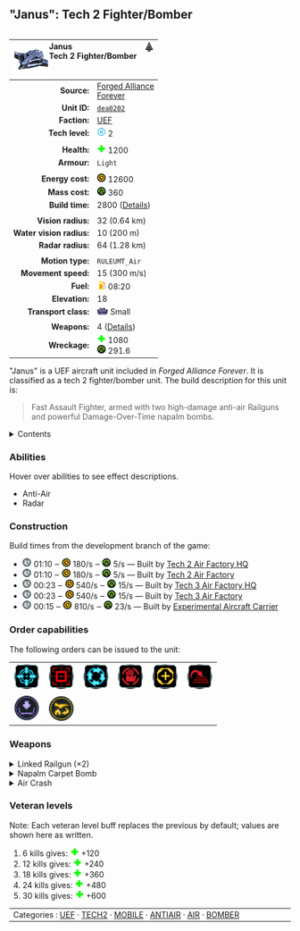 "Janus": Tech 2 Fighter/Bomber
----
<table align="right">
    <thead>
        <tr>
            <th align="left" colspan="2">
                <img align="left" src="icons/units/DEA0202_icon.png" title="Janus unit icon" /><img align="right" src="icons/strategicicons/icon_fighter2_directfire_rest.png" title="icon_fighter2_directfire" />Janus<br />Tech 2 Fighter/Bomber
            </th>
        </tr>
    </thead>
    <tbody>
        <tr>
            <td align="right"><strong>Source:</strong></td>
            <td><a href="Forged Alliance Forever">Forged Alliance<br />Forever</a></td>
        </tr>
        <tr>
            <td align="right"><strong>Unit ID:</strong></td>
            <td><a href="https://github.com/FAForever/fa/D:/faf-development/fa/units/DEA0202/DEA0202_unit.bp"><code>dea0202</code></a></td>
        </tr>
        <tr>
            <td align="right"><strong>Faction:</strong></td>
            <td><a href="_categories.UEF">UEF</a></td>
        </tr>
        <tr>
            <td align="right"><strong>Tech level:</strong></td>
            <td><img src="icons/T2.png" title="Tech 2" /> 2</td>
        </tr>
        <tr><td align="center" colspan="2"></td></tr>
        <tr>
            <td align="right"><strong>Health:</strong></td>
            <td><img src="icons/health.png" title="Health" /> 1200</td>
        </tr>
        <tr>
            <td align="right"><strong>Armour:</strong></td>
            <td><code>Light</code></td>
        </tr>
        <tr><td align="center" colspan="2"></td></tr>
        <tr>
            <td align="right"><strong>Energy cost:</strong></td>
            <td><img src="icons/energy.png" title="Energy" /> 12600</td>
        </tr>
        <tr>
            <td align="right"><strong>Mass cost:</strong></td>
            <td><img src="icons/mass.png" title="Mass" /> 360</td>
        </tr>
        <tr>
            <td align="right"><strong>Build time:</strong></td>
            <td>2800 (<a href="#construction">Details</a>)</td>
        </tr>
        <tr><td align="center" colspan="2"></td></tr>
        <tr>
            <td align="right"><strong>Vision radius:</strong></td>
            <td> <span title="640 m, 0.40 mi">32 (0.64 km)</span></td>
        </tr>
        <tr>
            <td align="right"><strong>Water vision radius:</strong></td>
            <td> <span title="0.20 km, 0.12 mi">10 (200 m)</span></td>
        </tr>
        <tr>
            <td align="right"><strong>Radar radius:</strong></td>
            <td> <span title="1280 m, 0.80 mi">64 (1.28 km)</span></td>
        </tr>
        <tr><td align="center" colspan="2"></td></tr>
        <tr>
            <td align="right"><strong>Motion type:</strong></td>
            <td><code>RULEUMT_Air</code></td>
        </tr>
        <tr>
            <td align="right"><strong>Movement speed:</strong></td>
            <td> <span title="1080 km/h, 671 mph, Mach 0.87">15 (300 m/s)</span></td>
        </tr>
        <tr>
            <td align="right"><strong>Fuel:</strong></td>
            <td><img src="icons/fuel.png" title="Fuel" /> 08:20</td>
        </tr>
        <tr>
            <td align="right"><strong>Elevation:</strong></td>
            <td>18</td>
        </tr>
        <tr>
            <td align="right"><strong>Transport class:</strong></td>
            <td><img src="icons/attached.png" title="Attached" /> Small</td>
        </tr>
        <tr><td align="center" colspan="2"></td></tr>
        <tr>
            <td align="right"><strong>Weapons:</strong></td>
            <td>4 (<a href="#weapons">Details</a>)</td>
        </tr>
        <tr>
            <td align="right"><strong>Wreckage:</strong></td>
            <td><img src="icons/health.png" title="Health" /> 1080<br /><img src="icons/mass.png" title="Mass" /> 291.6</td>
        </tr>
    </tbody>
</table>

"Janus" is a UEF aircraft unit included in *Forged Alliance Forever*.
It is classified as a tech 2 fighter/bomber unit.
The build description for this unit is:

<blockquote>Fast Assault Fighter, armed with two high-damage anti-air Railguns and powerful Damage-Over-Time napalm bombs.</blockquote>

<details>
<summary>Contents</summary>

1. – <a href="#abilities">Abilities</a>
2. – <a href="#construction">Construction</a>
3. – <a href="#order-capabilities">Order capabilities</a>
4. – <a href="#weapons">Weapons</a>
5. – <a href="#veteran-levels">Veteran levels</a>
</details>

### Abilities
Hover over abilities to see effect descriptions.

* <span title="Can shoot aircraft, including high-altitude air">Anti-Air</span>
* <span title="Can see blips of units not seen by vision that are on or above water">Radar</span>

### Construction
Build times from the development branch of the game:
* <img src="icons/time.png" title="Time" /> 01:10 ‒ <img src="icons/energy.png" title="Energy" /> 180/s ‒ <img src="icons/mass.png" title="Mass" /> 5/s — Built by <a href="UEB0202">Tech 2 Air Factory HQ</a>
* <img src="icons/time.png" title="Time" /> 01:10 ‒ <img src="icons/energy.png" title="Energy" /> 180/s ‒ <img src="icons/mass.png" title="Mass" /> 5/s — Built by <a href="ZEB9502">Tech 2 Air Factory</a>
* <img src="icons/time.png" title="Time" /> 00:23 ‒ <img src="icons/energy.png" title="Energy" /> 540/s ‒ <img src="icons/mass.png" title="Mass" /> 15/s — Built by <a href="UEB0302">Tech 3 Air Factory HQ</a>
* <img src="icons/time.png" title="Time" /> 00:23 ‒ <img src="icons/energy.png" title="Energy" /> 540/s ‒ <img src="icons/mass.png" title="Mass" /> 15/s — Built by <a href="ZEB9602">Tech 3 Air Factory</a>
* <img src="icons/time.png" title="Time" /> 00:15 ‒ <img src="icons/energy.png" title="Energy" /> 810/s ‒ <img src="icons/mass.png" title="Mass" /> 23/s — Built by <a href="UES0401">Experimental Aircraft Carrier</a>

### Order capabilities
The following orders can be issued to the unit:
<table>
<td><img float="left" src="icons/orders/move.png" title="Move" /></td>
<td><img float="left" src="icons/orders/attack.png" title="Attack
Left click for attack order. Right click to toggle target priorities for sniping." /></td>
<td><img float="left" src="icons/orders/patrol.png" title="Patrol" /></td>
<td><img float="left" src="icons/orders/stop.png" title="Stop" /></td>
<td><img float="left" src="icons/orders/guard.png" title="Assist" /></td>
<td><img float="left" src="icons/orders/stand-ground.png" title="Fire State" /></td>
<tr>
<td><img float="left" src="icons/orders/load.png" title="Call Transport
Load into or onto another unit" /></td>
<td><img float="left" src="icons/orders/dock.png" title="Dock
Recall aircraft to nearest air staging facility for refueling and repairs" /></td>
</table>

### Weapons
<details>
<summary>Linked Railgun (×2)</summary>
<p>
    <table>
        <tr><td align="center" colspan="2">Note: Stats are per instance of the weapon.</td></tr>
        <tr>
            <td align="right"><strong>Target type:</strong></td>
            <td><code>RULEWTT_Unit</code><br />(Anti-Air)</td>
        </tr>
        <tr>
            <td align="right"><strong>Projectile:</strong></td>
            <td><a href="Projectiles#taa-railgun-03"><code>TAARailgun03</code></a></td>
        </tr>
        <tr>
            <td align="right"><strong>DPS estimate:</strong></td>
            <td>75 <span title="Note: This only counts listed stats.">(<u>?</u>)</span></td>
        </tr>
        <tr>
            <td align="right"><strong>Damage:</strong></td>
            <td>75 <span title="Note: This doesn't count some scripted effects.">(<u>?</u>)</span></td>
        </tr>
        <tr>
            <td align="right"><strong>Damage radius:</strong></td>
            <td>0</td>
        </tr>
        <tr>
            <td align="right"><strong>Damage type:</strong></td>
            <td><code>Normal</code></td>
        </tr>
        <tr>
            <td align="right"><strong>Max range:</strong></td>
            <td> <span title="600 m, 0.37 mi">30 (0.6 km)</span></td>
        </tr>
        <tr>
            <td align="right"><strong>Firing arc:</strong></td>
            <td>110°</td>
        </tr>
        <tr>
            <td align="right"><strong>Firing cycle:</strong></td>
            <td>Once every 1.0s <span title="Note: This doesn't count additional delays such as charging, reloading, and others.">(<u>?</u>)</span></td>
        </tr>
    </table>
</p>
</details>
<details>
<summary>Napalm Carpet Bomb</summary>
<p>
    <table>
        <tr>
            <td align="right"><strong>Target type:</strong></td>
            <td><code>RULEWTT_Unit</code><br />(Anti-Surface)</td>
        </tr>
        <tr>
            <td align="right"><strong>Projectile:</strong></td>
            <td><a href="Projectiles#tif-napalm-carpet-bomb-02"><code>TIFNapalmCarpetBomb02</code></a></td>
        </tr>
        <tr>
            <td align="right"><strong>DPS estimate:</strong></td>
            <td>120 <span title="Note: This only counts listed stats.">(<u>?</u>)</span></td>
        </tr>
        <tr>
            <td align="right"><strong>Damage:</strong></td>
            <td>6 <span title="Note: This doesn't count some scripted effects.">(<u>?</u>)</span></td>
        </tr>
        <tr>
            <td align="right"><strong>Damage radius:</strong></td>
            <td> <span title="0.06 km, 0.04 mi">3 (60 m)</span></td>
        </tr>
        <tr>
            <td align="right"><strong>Damage instances:</strong></td>
            <td>20 projectiles<br />10 DoT pulses</td>
        </tr>
        <tr>
            <td align="right"><strong>Damage type:</strong></td>
            <td><code>Normal</code></td>
        </tr>
        <tr>
            <td align="right"><strong>Max range:</strong></td>
            <td> <span title="1200 m, 0.75 mi">60 (1.2 km)</span></td>
        </tr>
        <tr>
            <td align="right"><strong>Firing cycle:</strong></td>
            <td>Once every 10.0s <span title="Note: This doesn't count additional delays such as charging, reloading, and others.">(<u>?</u>)</span></td>
        </tr>
        <tr>
            <td align="right"><strong>Flags:</strong></td>
            <td>Damage friendly</td>
        </tr>
    </table>
</p>
</details>
<details>
<summary>Air Crash</summary>
<p>
    <table>
        <tr>
            <td align="right"><strong>Damage:</strong></td>
            <td>200</td>
        </tr>
        <tr>
            <td align="right"><strong>Damage radius:</strong></td>
            <td> <span title="0.02 km, 0.01 mi">1 (20 m)</span></td>
        </tr>
        <tr>
            <td align="right"><strong>Damage type:</strong></td>
            <td><code>Normal</code></td>
        </tr>
        <tr>
            <td align="right"><strong>Flags:</strong></td>
            <td>Damage friendly</td>
        </tr>
    </table>
</p>
</details>


### Veteran levels
Note: Each veteran level buff replaces the previous by default; values are shown here as written.

1. 6 kills gives: <img src="icons/health.png" title="Health" /> +120
2. 12 kills gives: <img src="icons/health.png" title="Health" /> +240
3. 18 kills gives: <img src="icons/health.png" title="Health" /> +360
4. 24 kills gives: <img src="icons/health.png" title="Health" /> +480
5. 30 kills gives: <img src="icons/health.png" title="Health" /> +600

<table align="center">
<td width="1215px">Categories : 
<a href="_categories.UEF">UEF</a> · 
<a href="_categories.TECH2">TECH2</a> · 
<a href="_categories.MOBILE">MOBILE</a> · 
<a href="_categories.ANTIAIR">ANTIAIR</a> · 
<a href="_categories.AIR">AIR</a> · 
<a href="_categories.BOMBER">BOMBER</a></td>
</table>
